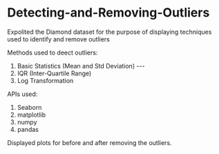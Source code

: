 # Detecting-and-Removing-Outliers

Expolited the Diamond dataset for the purpose of displaying techniques used to identify and remove outliers

Methods used to deect outliers:

1. Basic Statistics (Mean and Std Deviation) --- 
2. IQR (Inter-Quartile Range)
3. Log Transformation

APIs used:

1. Seaborn
2. matplotlib
3. numpy
4. pandas

Displayed plots for before and after removing the outliers.
